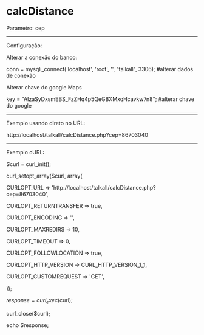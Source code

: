 # calcDistance

Parametro:
cep
_________________________________________________________
Configuração:

Alterar a conexão do banco:

conn = mysqli_connect('localhost', 'root', '', "talkall", 3306); #alterar dados de conexão

Alterar chave do google Maps

key = "AIzaSyDxsmEBS_FzZHq4p5QeGBXMxqHcavkw7n8"; #alterar chave do google
_________________________________________________________
Exemplo usando direto no URL:

http://localhost/talkall/calcDistance.php?cep=86703040
_________________________________________________________
Exemplo cURL:

$curl = curl_init();

curl_setopt_array($curl, array(

  CURLOPT_URL => 'http://localhost/talkall/calcDistance.php?cep=86703040',

  CURLOPT_RETURNTRANSFER => true,
  
  CURLOPT_ENCODING => '',
  
  CURLOPT_MAXREDIRS => 10,

  CURLOPT_TIMEOUT => 0,
  
  CURLOPT_FOLLOWLOCATION => true,

  CURLOPT_HTTP_VERSION => CURL_HTTP_VERSION_1_1,

  CURLOPT_CUSTOMREQUEST => 'GET',

));

$response = curl_exec($curl);

curl_close($curl);

echo $response;
